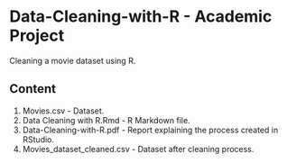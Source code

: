 # Data-Cleaning-with-R - Academic Project
Cleaning a movie dataset using R.


## Content

1. Movies.csv - Dataset.
2. Data Cleaning with R.Rmd - R Markdown file.
3. Data-Cleaning-with-R.pdf - Report explaining the process created in RStudio. 
4. Movies_dataset_cleaned.csv - Dataset after cleaning process. 



